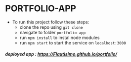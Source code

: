 # PORTFOLIO-APP

- To run this project follow these steps: 
  - clone the repo using `git clone`
  - navigate to folder `portfolio-app`
  - run `npm install` to instal node modules
  - run `npm start` to start the service on `localhost:3000`
    
##### deployed app : https://Flautisimo.github.io/portfolio/

